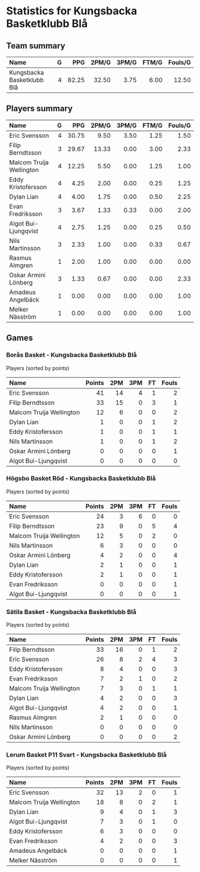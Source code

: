 # Statistics for Kungsbacka Basketklubb Blå

## Team summary

| Name | G | PPG | 2PM/G | 3PM/G | FTM/G | Fouls/G |
|:-----|--:|----:|------:|------:|------:|--------:|
| Kungsbacka Basketklubb Blå | 4 | 82.25 | 32.50 | 3.75 | 6.00 | 12.50 |

## Players summary

| Name | G | PPG | 2PM/G | 3PM/G | FTM/G | Fouls/G |
|:-----|--:|----:|------:|------:|------:|--------:|
| Eric Svensson | 4 | 30.75 | 9.50 | 3.50 | 1.25 | 1.50 |
| Filip Berndtsson | 3 | 29.67 | 13.33 | 0.00 | 3.00 | 2.33 |
| Malcom Truija Wellington | 4 | 12.25 | 5.50 | 0.00 | 1.25 | 1.00 |
| Eddy Kristofersson | 4 | 4.25 | 2.00 | 0.00 | 0.25 | 1.25 |
| Dylan Lian | 4 | 4.00 | 1.75 | 0.00 | 0.50 | 2.25 |
| Evan Fredriksson | 3 | 3.67 | 1.33 | 0.33 | 0.00 | 2.00 |
| Algot Bui-Ljungqvist | 4 | 2.75 | 1.25 | 0.00 | 0.25 | 0.50 |
| Nils Martinsson | 3 | 2.33 | 1.00 | 0.00 | 0.33 | 0.67 |
| Rasmus Almgren | 1 | 2.00 | 1.00 | 0.00 | 0.00 | 0.00 |
| Oskar Armini Lönberg | 3 | 1.33 | 0.67 | 0.00 | 0.00 | 2.33 |
| Amadeus Angelbäck | 1 | 0.00 | 0.00 | 0.00 | 0.00 | 1.00 |
| Melker Näsström | 1 | 0.00 | 0.00 | 0.00 | 0.00 | 1.00 |

## Games

### Borås Basket - Kungsbacka Basketklubb Blå

Players (sorted by points)

| Name | Points | 2PM | 3PM | FT | Fouls |
|:-----|-------:|----:|----:|---:|------:|
| Eric Svensson | 41 | 14 |  4 |  1 |  2 |
| Filip Berndtsson | 33 | 15 |  0 |  3 |  1 |
| Malcom Truija Wellington | 12 |  6 |  0 |  0 |  2 |
| Dylan Lian |  1 |  0 |  0 |  1 |  2 |
| Eddy Kristofersson |  1 |  0 |  0 |  1 |  1 |
| Nils Martinsson |  1 |  0 |  0 |  1 |  2 |
| Oskar Armini Lönberg |  0 |  0 |  0 |  0 |  1 |
| Algot Bui-Ljungqvist |  0 |  0 |  0 |  0 |  0 |

### Högsbo Basket Röd - Kungsbacka Basketklubb Blå

Players (sorted by points)

| Name | Points | 2PM | 3PM | FT | Fouls |
|:-----|-------:|----:|----:|---:|------:|
| Eric Svensson | 24 |  3 |  6 |  0 |  0 |
| Filip Berndtsson | 23 |  9 |  0 |  5 |  4 |
| Malcom Truija Wellington | 12 |  5 |  0 |  2 |  0 |
| Nils Martinsson |  6 |  3 |  0 |  0 |  0 |
| Oskar Armini Lönberg |  4 |  2 |  0 |  0 |  4 |
| Dylan Lian |  2 |  1 |  0 |  0 |  1 |
| Eddy Kristofersson |  2 |  1 |  0 |  0 |  1 |
| Evan Fredriksson |  0 |  0 |  0 |  0 |  1 |
| Algot Bui-Ljungqvist |  0 |  0 |  0 |  0 |  1 |

### Sätila Basket - Kungsbacka Basketklubb Blå

Players (sorted by points)

| Name | Points | 2PM | 3PM | FT | Fouls |
|:-----|-------:|----:|----:|---:|------:|
| Filip Berndtsson | 33 | 16 |  0 |  1 |  2 |
| Eric Svensson | 26 |  8 |  2 |  4 |  3 |
| Eddy Kristofersson |  8 |  4 |  0 |  0 |  3 |
| Evan Fredriksson |  7 |  2 |  1 |  0 |  2 |
| Malcom Truija Wellington |  7 |  3 |  0 |  1 |  1 |
| Dylan Lian |  4 |  2 |  0 |  0 |  3 |
| Algot Bui-Ljungqvist |  4 |  2 |  0 |  0 |  1 |
| Rasmus Almgren |  2 |  1 |  0 |  0 |  0 |
| Nils Martinsson |  0 |  0 |  0 |  0 |  0 |
| Oskar Armini Lönberg |  0 |  0 |  0 |  0 |  2 |

### Lerum Basket P11 Svart - Kungsbacka Basketklubb Blå

Players (sorted by points)

| Name | Points | 2PM | 3PM | FT | Fouls |
|:-----|-------:|----:|----:|---:|------:|
| Eric Svensson | 32 | 13 |  2 |  0 |  1 |
| Malcom Truija Wellington | 18 |  8 |  0 |  2 |  1 |
| Dylan Lian |  9 |  4 |  0 |  1 |  3 |
| Algot Bui-Ljungqvist |  7 |  3 |  0 |  1 |  0 |
| Eddy Kristofersson |  6 |  3 |  0 |  0 |  0 |
| Evan Fredriksson |  4 |  2 |  0 |  0 |  3 |
| Amadeus Angelbäck |  0 |  0 |  0 |  0 |  1 |
| Melker Näsström |  0 |  0 |  0 |  0 |  1 |

